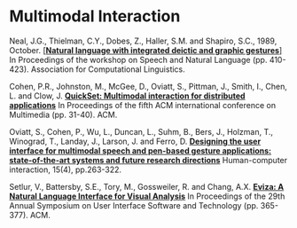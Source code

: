 # Multimodal Interaction
Neal, J.G., Thielman, C.Y., Dobes, Z., Haller, S.M. and Shapiro, S.C., 1989, October. 
[[**Natural language with integrated deictic and graphic gestures**]](neal_natural_language_deictic_graphic.md)
In Proceedings of the workshop on Speech and Natural Language (pp. 410-423). Association for Computational Linguistics.

Cohen, P.R., Johnston, M., McGee, D., Oviatt, S., Pittman, J., Smith, I., Chen, L. and Clow, J.
[**QuickSet: Multimodal interaction for distributed applications**](cohen_quickset.md)
In Proceedings of the fifth ACM international conference on Multimedia (pp. 31-40). ACM.

Oviatt, S., Cohen, P., Wu, L., Duncan, L., Suhm, B., Bers, J., Holzman, T., Winograd, T., Landay, J., Larson, J. and Ferro, D.
[**Designing the user interface for multimodal speech and pen-based gesture applications: state-of-the-art systems and future research directions**](oviatt_designing_mmodal_speech_pen_gesture_app.md)
Human-computer interaction, 15(4), pp.263-322.

Setlur, V., Battersby, S.E., Tory, M., Gossweiler, R. and Chang, A.X.
[**Eviza: A Natural Language Interface for Visual Analysis**](seltur_eviza.md)
In Proceedings of the 29th Annual Symposium on User Interface Software and Technology (pp. 365-377). ACM.
